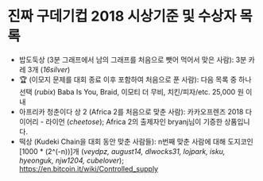 # 진짜 구데기컵 2018 시상기준 및 수상자 목록

* 밥도둑상 (3분 그래프에서 남의 그래프를 처음으로 뺏어 먹어서 맞은 사람): 3분 카레 3개 (*16silver*)
* 🏆 (이모지 문제를 대회 종료 이후 포함하여 처음으로 푼 사람): 다음 목록 중 하나 선택 (*rubix*)
Baba Is You, Braid, 이모티 더 무비, 치킨/피자/etc. 25,000 원 이내
* 아프리카 청춘이다 상 2 (Africa 2를 처음으로 맞춘 사람): 카카오프렌즈 2018 다이어리 - 라이언 (*cheetose*); Africa 2의 출제자인 bryanj님이 기증한 상품입니다.
* 떡상 (Kudeki Chain을 대회 동안 맞춘 사람들): n번째 맞춘 사람에 대해 도지코인 [1000 * (2^(-n))]개 (*veydpz, august14, dlwocks31, lojpark, isku, hyeonguk, njw1204, cubelover*); https://en.bitcoin.it/wiki/Controlled_supply
